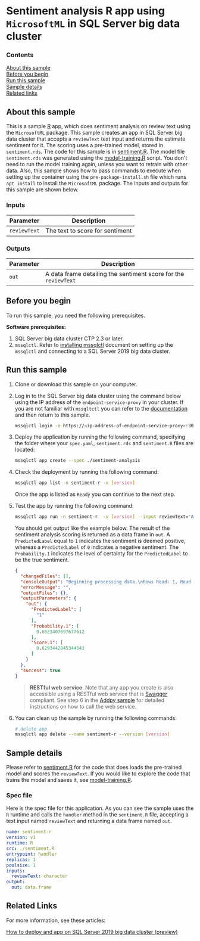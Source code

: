 # Sentiment analysis R app using `MicrosoftML` in SQL Server big data cluster

### Contents

[About this sample](#about-this-sample)<br/>
[Before you begin](#before-you-begin)<br/>
[Run this sample](#run-this-sample)<br/>
[Sample details](#sample-details)<br/>
[Related links](#related-links)<br/>

<a name=about-this-sample></a>

## About this sample

This is a sample [R](https://www.r-project.org/) app, which does sentiment analysis on review text using the `MicrosoftML` package. This sample creates an app in SQL Server big data cluster that accepts a `reviewText` text input and returns the estimate sentiment for it. The scoring uses a pre-trained model, stored in `sentiment.rds`. The code for this sample is in [sentiment.R](sentiment.R). The model file `sentiment.rds` was generated using the [model-training.R](model-training.R) script. You don't need to run the model training again, unless you want to retrain with other data. Also, this sample shows how to pass commands to execute when setting up the container using the `pre-package-install.sh` file which runs `apt install` to install the `MicrosoftML` package.
The inputs and outputs for this sample are shown below.

### Inputs
|Parameter|Description|
|-|-|
|`reviewText`|The text to score for sentiment|

### Outputs
|Parameter|Description|
|-|-|
|`out`|A data frame detailing the sentiment score for the `reviewText`|


<a name=before-you-begin></a>

## Before you begin

To run this sample, you need the following prerequisites.

**Software prerequisites:**

1. SQL Server big data cluster CTP 2.3 or later.
2. `mssqlctl`. Refer to [installing mssqlctl](https://docs.microsoft.com/en-us/sql/big-data-cluster/deploy-install-mssqlctl?view=sqlallproducts-allversions) document on setting up the `mssqlctl` and connecting to a SQL Server 2019 big data cluster.

<a name=run-this-sample></a>

## Run this sample

1. Clone or download this sample on your computer.
2. Log in to the SQL Server big data cluster using the command below using the IP address of the `endpoint-service-proxy` in your cluster. If you are not familiar with `mssqltctl` you can refer to the [documentation](https://docs.microsoft.com/en-us/sql/big-data-cluster/big-data-cluster-create-apps?view=sqlallproducts-allversions) and then return to this sample.

    ```bash
    mssqlctl login -e https://<ip-address-of-endpoint-service-proxy>:30777 -u <user-name> -p <password>
    ```
3. Deploy the application by running the following command, specifying the folder where your `spec.yaml`, `sentiment.rds` and `sentiment.R` files are located:
    ```bash
    mssqlctl app create --spec ./sentiment-analysis
    ```
4. Check the deployment by running the following command:
    ```bash
    mssqlctl app list -n sentiment-r -v [version]
    ```
    Once the app is listed as `Ready` you can continue to the next step.
5. Test the app by running the following command:
    ```bash
    mssqlctl app run -n sentiment-r  -v [version] --input reviewText="Absolutely the best movie experience I have ever had!"
    ```
    You should get output like the example below. The result of the sentiment analysis scoring is returned as a data frame in `out`. A `PredictedLabel` equal to `1` indicates the sentiment is deemed positive, whereas a `PredictedLabel` of `0` indicates a negative sentiment. The `Probability.1` indicates the level of certainty for the `PredictedLabel` to be the true sentiment.
    ```json
    {
      "changedFiles": [],
      "consoleOutput": "Beginning processing data.\nRows Read: 1, Read Time: 8.51154e-05, Transform Time: 1.90735e-06\nBeginning processing data.\nElapsed time: 00:00:00.0364881\nFinished writing 1 rows.\nWriting completed.\n",
      "errorMessage": "",
      "outputFiles": {},
      "outputParameters": {
        "out": {
          "PredictedLabel": [
            "1"
          ],
          "Probability.1": [
            0.6523407697677612
          ],
          "Score.1": [
            0.6293442845344543
          ]
        }
      },
      "success": true
    }
    ```

    > **RESTful web service**. Note that any app you create is also accessible using a RESTful web service that is [Swagger](swagger.io) compliant. See step 6 in the [Addpy sample](../addpy/README.md#restapi) for detailed instructions on how to call the web service.

6. You can clean up the sample by running the following commands:
    ```bash
    # delete app
    mssqlctl app delete --name sentiment-r --version [version]
    ```

<a name=sample-details></a>

## Sample details

Please refer to [sentiment.R](sentiment.R) for the code that does loads the pre-trained model and scores the `reviewText`. If you would like to explore the code that trains the model and saves it, see [model-training.R](model-training.R).

### Spec file
Here is the spec file for this application. As you can see the sample uses the `R` runtime and calls the `handler` method in the `sentiment.R` file, accepting a text input named `reviewText` and returning a data frame named `out`.

```yaml
name: sentiment-r
version: v1
runtime: R
src: ./sentiment.R
entrypoint: handler
replicas: 1
poolsize: 1
inputs:
  reviewText: character
output:
  out: data.frame
```

<a name=related-links></a>

## Related Links
For more information, see these articles:

[How to deploy and app on SQL Server 2019 big data cluster (preview)](https://docs.microsoft.com/en-us/sql/big-data-cluster/big-data-cluster-create-apps?view=sqlallproducts-allversions)